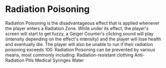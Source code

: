# Radiation Poisoning

 
Radiation Poisoning is the disadvantageous effect that is applied whenever the player enters a Radiation Zone. While under its effect, the player's screen will start to get fuzzy, a Geiger Counter's clicking sound will play (intensity depending on the effect's intensity) and the player will lose health and eventually die. The player will also be unable to run if their radiation poisoning exceeds 100. Radiation Poisoning can be prevented by various means, most commonly including:
Radiation-resistant clothing
Anti-Radiation Pills
Medical Syringes
Water
